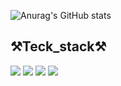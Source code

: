 ![Anurag's GitHub stats](https://github-readme-stats.vercel.app/api?username=jungmyeong96&show_icons=true&theme=radical)
  
 ## ⚒Teck_stack⚒
 
<img src="https://img.shields.io/badge/seoul-000000?style=flat-square&logo=42&logoColor=white"/> <img src="https://img.shields.io/badge/clang-A8B9CC?style=flat-square&logo=c&logoColor=white"/> 
<img src="https://img.shields.io/badge/C++-00599C?style=flat-square&logo=C%2B%2B&logoColor=white"/> <img src="https://img.shields.io/badge/Python-3776AB?style=flat-square&logo=Python&logoColor=white"/>
<!--
**jungmyeong96/jungmyeong96** is a ✨ _special_ ✨ repository because its `README.md` (this file) appears on your GitHub profile.



Here are some ideas to get you started:

- 🔭 I’m currently working on ...
- 🌱 I’m currently learning ...
- 👯 I’m looking to collaborate on ...
- 🤔 I’m looking for help with ...
- 💬 Ask me about ...
- 📫 How to reach me: ...
- 😄 Pronouns: ...
- ⚡ Fun fact: ...
-->
